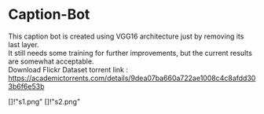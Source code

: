 # Caption-Bot

This caption bot is created using VGG16 architecture just by removing its last layer.  
It still needs some training for further improvements, but the current results are somewhat acceptable.  
Download Flickr Dataset torrent link : https://academictorrents.com/details/9dea07ba660a722ae1008c4c8afdd303b6f6e53b  

[]!"s1.png"
[]!"s2.png"
